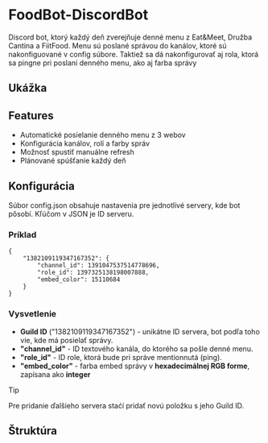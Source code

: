 # FoodBot-DiscordBot
Discord bot, ktorý každý deň zverejňuje denné menu z Eat&Meet, Družba Cantina a FiitFood. Menu sú poslané správou do kanálov, ktoré sú nakonfiguované v config súbore. Taktiež sa dá nakonfigurovať aj rola, ktorá sa pingne pri poslaní denného menu, ako aj farba správy
## Ukážka

## Features
* Automatické posielanie denného menu z 3 webov
* Konfigurácia kanálov, rolí a farby správ
* Možnosť spustiť manuálne refresh
* Plánované spúšťanie každý deň

## Konfigurácia
Súbor config.json obsahuje nastavenia pre jednotlivé servery, kde bot pôsobí. Kľúčom v JSON je ID serveru.
### Príklad
```
{
    "1382109119347167352": {
        "channel_id": 1391047537514778696,
        "role_id": 1397325138198007888,
        "embed_color": 15110684
    }
}
```
### Vysvetlenie
+ **Guild ID** ("1382109119347167352") - unikátne ID servera, bot podľa toho vie, kde má posielať správy.
+ **"channel_id"** - ID textového kanála, do ktorého sa pošle denné menu.
+ **"role_id"** - ID role, ktorá bude pri správe mentionnutá (ping).
+ **"embed_color"** - farba embed správy v **hexadecimálnej RGB forme**, zapísana ako **integer**
> [!TIP]
> Pre pridanie ďalšieho servera staćí pridať novú položku s jeho Guild ID.
## Štruktúra
